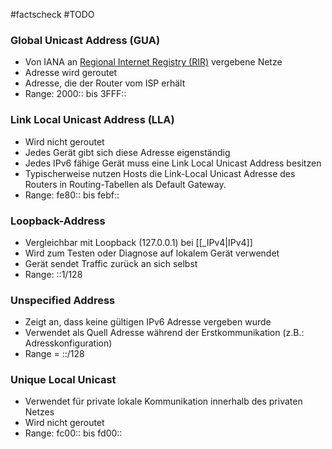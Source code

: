 #factscheck #TODO
### Global Unicast Address (GUA)
- Von IANA an [Regional Internet Registry (RIR)](https://de.wikipedia.org/wiki/Regional_Internet_Registry) vergebene Netze
- Adresse wird geroutet
- Adresse, die der Router vom ISP erhält
- Range: 2000:: bis 3FFF::
### Link Local Unicast Address (LLA)
- Wird nicht geroutet
- Jedes Gerät gibt sich diese Adresse eigenständig
- Jedes IPv6 fähige Gerät muss eine Link Local Unicast Address besitzen
- Typischerweise nutzen Hosts die Link-Local Unicast Adresse des Routers in Routing-Tabellen als Default Gateway.
- Range: fe80:: bis febf::
### Loopback-Address
- Vergleichbar mit Loopback (127.0.0.1) bei [[_IPv4|IPv4]]
- Wird zum Testen oder Diagnose auf lokalem Gerät verwendet
- Gerät sendet Traffic zurück an sich selbst
- Range: ::1/128
### Unspecified Address
- Zeigt an, dass keine gültigen IPv6 Adresse vergeben wurde
- Verwendet als Quell Adresse während der Erstkommunikation (z.B.: Adresskonfiguration)
- Range = ::/128
### Unique Local Unicast
- Verwendet für private lokale Kommunikation innerhalb des privaten Netzes
- Wird nicht geroutet
- Range: fc00:: bis fd00::